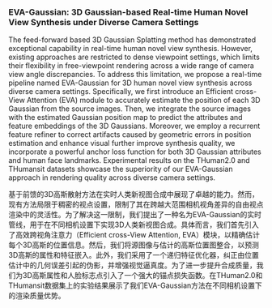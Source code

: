 ### EVA-Gaussian: 3D Gaussian-based Real-time Human Novel View Synthesis under Diverse Camera Settings

The feed-forward based 3D Gaussian Splatting method has demonstrated exceptional capability in real-time human novel view synthesis. However, existing approaches are restricted to dense viewpoint settings, which limits their flexibility in free-viewpoint rendering across a wide range of camera view angle discrepancies. To address this limitation, we propose a real-time pipeline named EVA-Gaussian for 3D human novel view synthesis across diverse camera settings. Specifically, we first introduce an Efficient cross-View Attention (EVA) module to accurately estimate the position of each 3D Gaussian from the source images. Then, we integrate the source images with the estimated Gaussian position map to predict the attributes and feature embeddings of the 3D Gaussians. Moreover, we employ a recurrent feature refiner to correct artifacts caused by geometric errors in position estimation and enhance visual further improve synthesis quality, we incorporate a powerful anchor loss function for both 3D Gaussian attributes and human face landmarks. Experimental results on the THuman2.0 and THumansit datasets showcase the superiority of our EVA-Gaussian approach in rendering quality across diverse camera settings.

基于前馈的3D高斯散射方法在实时人类新视图合成中展现了卓越的能力。然而，现有方法局限于稠密的视点设置，限制了其在跨越大范围相机视角差异的自由视点渲染中的灵活性。为了解决这一限制，我们提出了一种名为EVA-Gaussian的实时管线，用于在不同相机设置下实现3D人类新视图合成。具体而言，我们首先引入了高效跨视角注意力（Efficient cross-View Attention, EVA）模块，以精确估计每个3D高斯的位置信息。然后，我们将源图像与估计的高斯位置图整合，以预测3D高斯的属性和特征嵌入。此外，我们采用了一个递归特征优化器，纠正由位置估计中的几何误差引起的伪影，并增强视觉逼真度。为了进一步提升合成质量，我们为3D高斯属性和人脸标志点引入了一个强大的锚点损失函数。在THuman2.0和THumansit数据集上的实验结果展示了我们EVA-Gaussian方法在不同相机设置下的渲染质量优势。
